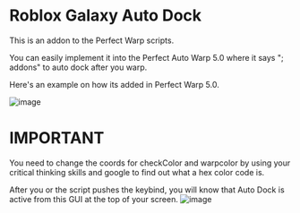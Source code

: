 # Roblox Galaxy Auto Dock

This is an addon to the Perfect Warp scripts.

You can easily implement it into the Perfect Auto Warp 5.0 where it says "; addons" to auto dock after you warp.

Here's an example on how its added in Perfect Warp 5.0.

![image](https://github.com/user-attachments/assets/6612f0f3-c853-481c-b57e-12e558acc1dd)

# IMPORTANT
You need to change the coords for checkColor and warpcolor by using your critical thinking skills and google to find out what a hex color code is.

After you or the script pushes the keybind, you will know that Auto Dock is active from this GUI at the top of your screen.
![image](https://github.com/user-attachments/assets/76774d2a-33cf-42ed-aad1-92428697ba50)
